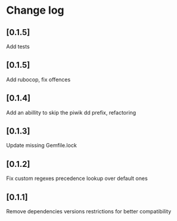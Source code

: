 # Change log

## [0.1.5]
Add tests

## [0.1.5]
Add rubocop, fix offences

## [0.1.4]
Add an abillity to skip the piwik dd prefix, refactoring

## [0.1.3]
Update missing Gemfile.lock

## [0.1.2]
Fix custom regexes precedence lookup over default ones

## [0.1.1]
Remove dependencies versions restrictions for better compatibility
